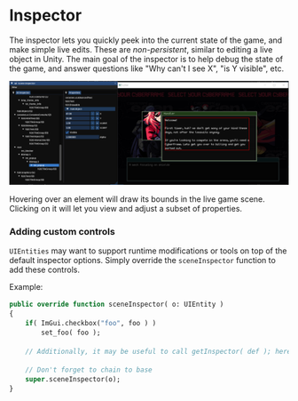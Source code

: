 # Inspector

The inspector lets you quickly peek into the current state of the game, and make simple live edits. These are *non-persistent*, similar to editing a live object in Unity. The main goal of the inspector is to help debug the state of the game, and answer questions like "Why can't I see X", "is Y visible", etc.

![overview](images/inspector_overview.PNG)

Hovering over an element will draw its bounds in the live game scene. Clicking on it will let you view and adjust a subset of properties.

### Adding custom controls
`UIEntities` may want to support runtime modifications or tools on top of the default inspector options. Simply override the  `sceneInspector` function to add these controls.

Example:
```haxe
public override function sceneInspector( o: UIEntity )
{
	if( ImGui.checkbox("foo", foo ) )
		set_foo( foo );

	// Additionally, it may be useful to call getInspector( def ); here!

	// Don't forget to chain to base
	super.sceneInspector(o);
}
```